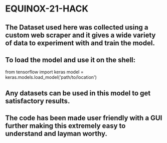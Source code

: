 # EQUINOX-21-HACK

## The Dataset used here was collected using a custom web scraper and it gives a wide variety of data to experiment with and train the model.
## To load the model and use it on the shell:
from tensorflow import keras
model = keras.models.load_model('path/to/location')

## Any datasets can be used in this model to get satisfactory results.

## The code has been made user friendly with a GUI further making this extremely easy to understand and layman worthy.
